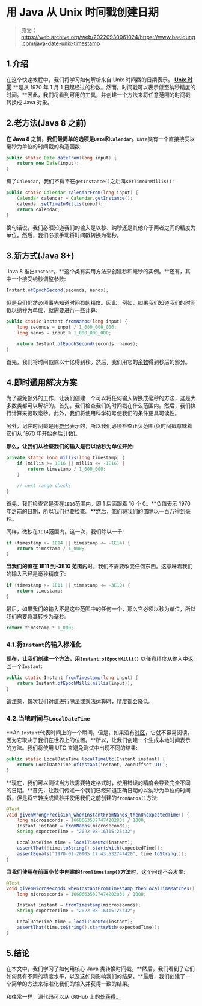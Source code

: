 # 用 Java 从 Unix 时间戳创建日期

> 原文：<https://web.archive.org/web/20220930061024/https://www.baeldung.com/java-date-unix-timestamp>

## 1.介绍

在这个快速教程中，我们将学习如何解析来自 Unix 时间戳的日期表示。 [**Unix 时间**](https://web.archive.org/web/20220930182427/https://en.wikipedia.org/wiki/Unix_time) **是从 1970 年 1 月 1 日起经过的秒数。然而，时间戳可以表示低至纳秒精度的时间。**因此，我们将看到可用的工具，并创建一个方法来将任意范围的时间戳转换成 Java 对象。

## 2.老方法(Java 8 之前)

**在 Java 8 之前，我们最简单的选项是`Date`和`Calendar`。**`Date`类有一个直接接受以毫秒为单位的时间戳的构造函数:

```java
public static Date dateFrom(long input) {
    return new Date(input);
}
```

有了`Calendar`，我们不得不在`getInstance()`之后叫`setTimeInMillis()` :

```java
public static Calendar calendarFrom(long input) {
    Calendar calendar = Calendar.getInstance();
    calendar.setTimeInMillis(input);
    return calendar;
}
```

换句话说，我们必须知道我们的输入是以秒、纳秒还是其他介于两者之间的精度为单位。然后，我们必须手动将时间戳转换为毫秒。

## 3.新方式(Java 8+)

Java 8 推出`Instant`。**这个类有实用方法来创建秒和毫秒的实例。**还有，其中一个接受纳秒调整参数:

```java
Instant.ofEpochSecond(seconds, nanos);
```

但是我们仍然必须事先知道时间戳的精度。因此，例如，如果我们知道我们的时间戳以纳秒为单位，就需要进行一些计算:

```java
public static Instant fromNanos(long input) {
    long seconds = input / 1_000_000_000;
    long nanos = input % 1_000_000_000;

    return Instant.ofEpochSecond(seconds, nanos);
}
```

首先，我们将时间戳除以十亿得到秒。然后，我们用它的[余数](/web/20220930182427/https://www.baeldung.com/modulo-java)得到秒后的部分。

## 4.即时通用解决方案

为了避免额外的工作，让我们创建一个可以将任何输入转换成毫秒的方法，这是大多数类都可以解析的。首先，我们检查我们的时间戳在什么范围内。然后，我们执行计算来提取毫秒。此外，我们将使用科学符号使我们的条件更具可读性。

另外，记住时间戳是用[符号](/web/20220930182427/https://www.baeldung.com/java-unsigned-arithmetic)表示的，所以我们必须检查正负范围(负时间戳意味着它们从 1970 年开始向后计数)。

**那么，让我们从检查我们的输入是否以纳秒为单位开始**:

```java
private static long millis(long timestamp) {
    if (millis >= 1E16 || millis <= -1E16) {
        return timestamp / 1_000_000;
    }

    // next range checks
}
```

首先，我们检查它是否在`1E16`范围内，即 1 后面跟着 16 个 0。**负值表示 1970 年之前的日期，所以我们也要检查。**然后，我们将我们的值除以一百万得到毫秒。

同样，微秒在`1E14`范围内。这一次，我们除以一千:

```java
if (timestamp >= 1E14 || timestamp <= -1E14) {
    return timestamp / 1_000;
}
```

**当我们的值在 1E11 到-3E10 范围内**时，我们不需要改变任何东西。这意味着我们的输入已经是毫秒精度了:

```java
if (timestamp >= 1E11 || timestamp <= -3E10) {
    return timestamp;
}
```

最后，如果我们的输入不是这些范围中的任何一个，那么它必须以秒为单位，所以我们需要将其转换为毫秒:

```java
return timestamp * 1_000;
```

### 4.1.将`Instant`的输入标准化

**现在，让我们创建一个方法，用`Instant.ofEpochMilli()`** 以任意精度从输入中返回一个`Instant`:

```java
public static Instant fromTimestamp(long input) {
    return Instant.ofEpochMilli(millis(input));
}
```

请注意，每次我们对值进行除法或乘法运算时，精度都会降低。

### 4.2.当地时间与`LocalDateTime`

**An `Instant`代表时间上的一个瞬间。但是，如果没有[时区](/web/20220930182427/https://www.baeldung.com/java-set-date-time-zone)，它就不容易阅读，因为它取决于我们在世界上的位置。**所以，让我们创建一个生成本地时间表示的方法。我们将使用 UTC 来避免测试中出现不同的结果:

```java
public static LocalDateTime localTimeUtc(Instant instant) {
    return LocalDateTime.ofInstant(instant, ZoneOffset.UTC);
}
```

**现在，我们可以测试当方法需要特定格式时，使用错误的精度会导致完全不同的日期。**首先，让我们传递一个我们已经知道正确日期的以纳秒为单位的时间戳，但是将它转换成微秒并使用我们之前创建的`fromNanos()`方法:

```java
@Test
void givenWrongPrecision_whenInstantFromNanos_thenUnexpectedTime() {
    long microseconds = 1660663532747420283l / 1000;
    Instant instant = fromNanos(microseconds);
    String expectedTime = "2022-08-16T15:25:32";

    LocalDateTime time = localTimeUtc(instant);
    assertThat(!time.toString().startsWith(expectedTime));
    assertEquals("1970-01-20T05:17:43.532747420", time.toString());
}
```

**当我们使用在前面小节中创建的`fromTimestamp()`方法**时，这个问题不会发生:

```java
@Test
void givenMicroseconds_whenInstantFromTimestamp_thenLocalTimeMatches() {
    long microseconds = 1660663532747420283l / 1000;

    Instant instant = fromTimestamp(microseconds);
    String expectedTime = "2022-08-16T15:25:32";

    LocalDateTime time = localTimeUtc(instant);
    assertThat(time.toString().startsWith(expectedTime));
}
```

## 5.结论

在本文中，我们学习了如何用核心 Java 类转换时间戳。**然后，我们看到了它们如何具有不同的精度水平，以及这如何影响我们的结果。**最后，我们创建了一个简单的方法来标准化我们的输入并获得一致的结果。

和往常一样，源代码可以从 GitHub 上的[处获得。](https://web.archive.org/web/20220930182427/https://github.com/eugenp/tutorials/tree/master/core-java-modules/core-java-date-operations-3)